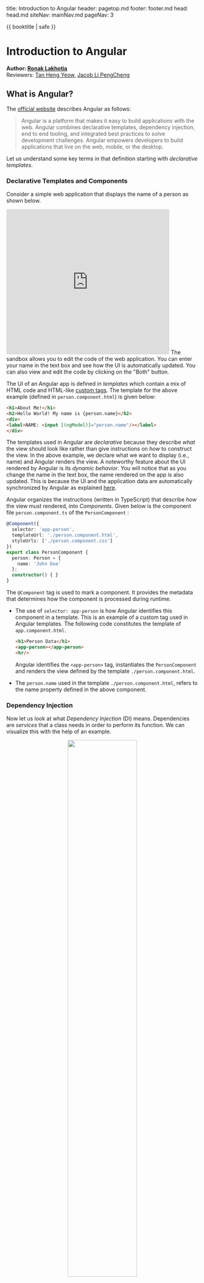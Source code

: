 <frontmatter>
  title: Introduction to Angular
  header: pagetop.md
  footer: footer.md
  head: head.md
  siteNav: mainNav.md
  pageNav: 3
</frontmatter>

<div class="website-content">

{{ booktitle | safe }}

# Introduction to Angular

**Author: [Ronak Lakhotia](https://github.com/RonakLakhotia)**                                                              
Reviewers: [Tan Heng Yeow](https://github.com/tanhengyeow), [Jacob Li PengCheng](https://github.com/jacoblipech)

## What is Angular?

The [official website](https://angular.io/docs) describes Angular as follows:

>Angular is a platform that makes it easy to build applications with the web. Angular combines declarative templates, dependency injection, end to end tooling, and integrated best practices to solve development challenges. Angular empowers developers to build applications that live on the web, mobile, or the desktop.

Let us understand some key terms in that definition starting with _declarative templates_.

### Declarative Templates and Components

Consider a simple web application that displays the name of a person as shown below.

<iframe src="https://stackblitz.com/edit/angular-3qy4j2?embed=1&file=src/app/app.component.ts&view=preview" style="width:85%; height:380px; border:0; border-radius: 4px; overflow:hidden;" sandbox="allow-modals allow-forms allow-popups allow-scripts allow-same-origin"></iframe> 

<box type="info">
    The sandbox allows you to edit the code of the web application. You can enter your name in the text box and see how the UI is automatically updated. You can also view and edit the code by clicking on the "Both" button. 
</box>

The UI of an Angular app is defined in _templates_ which contain a mix of HTML code and HTML-like [custom tags](https://angular.io/guide/elements). The template for the above example (defined in `person.component.html`) is given below:

``` html
<h1>About Me!</h1>
<h2>Hello World! My name is {person.name}</h2>
<div>
<label>NAME: <input [(ngModel)]="person.name"/></label>
</div>
```
  
The templates used in Angular are _declarative_ because they describe _what_ the view should look like rather than give instructions on _how_ to construct the view. In the above example, we declare what we want to display (i.e., name) and Angular renders the view. A noteworthy feature about the UI rendered by Angular is its _dynamic behavior_.
You will notice that as you change the name in the text box, the name rendered on the app is also updated. This is because the UI and the application data are automatically synchronized by Angular as explained [here](https://angular.io/guide/template-syntax#binding-syntax-an-overview).

Angular organizes the instructions (written in TypeScript) that describe _how_ the view must rendered, into _Components_. Given below is the component file `person.component.ts` of the `PersonComponent` :  

```typescript
@Component({
  selector: 'app-person',
  templateUrl: './person.component.html',
  styleUrls: ['./person.component.css']
})
export class PersonComponent {
  person: Person = {
    name: 'John Doe'
  };
  constructor() { }
}
```

The `@Component` tag is used to mark a component. It provides the metadata that determines how the component is processed during runtime.

* The use of `selector: app-person` is how Angular identifies this component in a template. This is an example of a custom tag used in Angular templates. The following code constitutes the template of `app.component.html`.

    ```html
    <h1>Person Data</h1>
    <app-person></app-person>
    <hr/>
    ```

    Angular identifies the `<app-person>` tag, instantiates the `PersonComponent` and renders the view defined by the template `./person.component.html`.

* The `person.name` used in the template `./person.component.html`, refers to the name property defined in the above component.

### Dependency Injection

Now let us look at what _Dependency Injection_ (DI) means. Dependencies are _services_ that a class needs in order to perform its function. We can visualize this with the help of an example.

<center>
<img src="dependency.png" width="60%">

_Figure 1. What is a dependency?_ (source: [freecodecamp](https://medium.freecodecamp.org/a-quick-intro-to-dependency-injection-what-it-is-and-when-to-use-it-7578c84fa88f))
</center>

Dependency injection is a way of providing a class with the required services. Given below is an injectable service class.
 
```typescript
import { Injectable } from '@angular/core';
import { PERSONS } from './mock-persons';
@Injectable({
  providedIn: 'root',
})
export class PersonService {
  getPersons() { return PERSONS; }
}
```

The `PersonComponent` declared previously, can make use of this `PersonService` by injecting the dependency in its constructor as a parameter.

```
constructor(personService: PersonService) {
 this.persons = personService.getPersons();
}
```

In the above example, we write the `getPersons` method only once in the service class and we can access this method from any component by injecting the service in the constructor.
This way of using DI increases the efficiency and modularity (as per the [Angular official website](https://angular.io/guide/dependency-injection)).

Declarative Templates and Dependency Injection are only a couple of noteworthy features of Angular. A more comprehensive [list](https://angular.io/features) is available on the official website. 
 
## Why Angular?

Now that we know what Angular is, let us look at some benefits it has to offer.

### Benefit 1: Angular Provides Good Tooling Services

Angular provides developers with tools that enforce "best practices". Let us look at some of these tools.

* **TypeScript** - Angular applications are built using the TypeScript language, a superset of JavaScript.
TypeScript provides <tooltip content="Static typing involves type checking during compile-time as opposed to run-time. Types are associated with variables not values.">static typing</tooltip>.
This helps the compiler show warnings about any potential errors in the code, before the app runs. Consider the following example: 

    ```typescript
    function add(x : number, y : number) : number {
        return x + y;
    }
    add('a', 'b'); // compiler flags an error
    ```
    In the code above, parameters `x` and `y` are declared to have the type `number`. Thus, the compiler shows an error when the function is called with strings as inputs to the function.
    
    Another advantage of TypeScript is _Type Inference_ - TypeScript makes typing a bit easier and less explicit by the usage of type inference. Let us see how.
    
    ```typescript
    let a = "some text";
    let b = 123;
    a = b; // Compiler Error: Type 'number' is not assignable to type 'string'
    ```    
    
    In the above code snippet, we are not explicitly defining `a: string` with a type annotation. TypeScript infers the type of the variable based on the value assigned to the variable. The value of `a` is a string and hence the type of `a` is inferred as `string`.
    Similarly, the type of `b` is inferred as `number`. Therefore, while inferring types, the compiler flags an error saying a `number` type cannot be assigned to a `string` type.
    
    You can read this [article](https://medium.com/tech-tajawal/typescript-why-should-one-use-it-a539faa92010) to learn more about the features that TypeScript has to offer.
    
* **Angular CLI** - Angular CLI stands for Angular Command Line Interface. It is a command line tool for managing Angular apps. 
    With the CLI you can perform the following commands to ease the development process.
     - Generate a new Angular application with - `ng new`
     - Generate Angular files - `ng generate`
     - Build your application for deployment - `ng build`
     
    You can refer to the [official documentation](https://cli.angular.io/) for a complete list of the CLI commands.
    
    The Angular CLI also helps developers follow good development practices. For example, 
    The Angular CLI has out-of-the-box integration with <tooltip content="Codelyzer is an open source tool that checks whether the pre-defined coding guidelines have been followed">**Codelyzer**</tooltip>.
    Codelyzer lints your code against the [official Angular style guide](https://angular.io/guide/styleguide). With Angular CLI, you can simply run the command `ng lint` to get an analysis of whether your code follows the "best practices".
        

This [article](https://medium.freecodecamp.org/best-practices-for-a-clean-and-performant-angular-application-288e7b39eb6f) provides a comprehensive list of best tooling services offered by Angular.
 
### Benefit 2: Angular Allows Cross-Platform Development

Using the modern versions of Angular, developers can build applications that live on the web, mobile, or the desktop.

* **Progressive Web Apps** - PWAs are web-based applications that contain most of the benefits of a typical mobile app. The [official documentation](https://developers.google.com/web/progressive-web-apps/) written by Google describes PWAs to be reliable, fast and engaging. With Angular you can develop PWAs and provide an immersive user experience.
This [article](https://medium.com/@nsmirnova/creating-pwa-with-angular-5-e36ea2378b5d) is a good place to learn the basics of building PWAs using Angular.

* **Native Apps** - Angular can be used to build <tooltip content="a smartphone application that is coded in a specific programming language, such as Swift for iOS or Java for Android operating systems">native mobile applications</tooltip>. There are many frameworks such as [NativeScript](https://www.nativescript.org/) and [Ionic](https://ionicframework.com/)
that can be integrated with Angular for mobile application development. As per the [official Ionic website](https://ionicframework.com/docs/intro), it is easy to integrate Ionic with the Angular.

* **Desktop Apps** - With Angular you can create desktop applications across Mac, Windows and Linux systems. In order for your application to be compatible with the different Operating Systems, you can use the <tooltip content="Electron is a framework that provides a set of APIs to interact with the Windows, OS X, and Linux operating systems. It makes cross-platform development easier.">[Electron](https://electronjs.org/)</tooltip> framework.
You can integrate the Electron framework in your project using the Angular CLI and start building your application.
This [article](https://medium.com/@yannmjl/how-to-build-native-cross-platform-desktop-apps-with-angular-electron-bd1d6e3919b2) is a good introduction to building desktop apps with Angular and Electron.

### Benefit 3: Angular Provides Two-way Data Binding

Web apps have two main components, a _View_ and a _Model_. The View component is responsible for displaying data (i.e., the part users see). The Model is concerned with the logic implementation of the application. It updates and retrieves the data to and from the database.
_Data binding_ refers to the exchange of data between the View and Model components. There are two types of data binding as shown below.

<center>
<img src="data.jpg" width="50%">

_Figure 2. Types of data binding_ (source: [source](https://osmangoni.info/posts/one-way-and-two-way-data-binding/))
</center>

Some frameworks like [React](https://reactjs.org/docs/thinking-in-react.html) provide one-way data binding i.e., when there is a change to the Model, the View updates automatically.
However, if the app allows users to change data through the view (e.g., entering your name in the textbox), the developer has to write code to propagate that change to the Model.

In contrast, Angular provides data binding in both ways. That means even changes to the View can be propagated to the Model automatically, without writing extra code for that.

This [article](https://medium.com/@preethi.s/angular-custom-two-way-data-binding-3e618309d6c7) on Medium provides a good introduction to two-way data binding in Angular.

### Disadvantages of Angular

Like any other framework/library, Angular has its share of disadvantages.

1. **Steep Learning Curve** - Angular requires you to learn many concepts, such as _directives_, modules, components, services and many more. 
The large number of new concepts can be confusing to newcomers. Additionally, Angular requires you to learn a new language, TypeScript.

2. **Opinionated Framework** - Angular is opinionated about how you structure your code. This means that Angular provides you defaults for building applications. For instance, there are in-built services to perform data fetching, state management and much more. It is also opinionated about the development language as it requires you to use TypeScript.<br/>
In contrast, React allows you to integrate any third party services in your application.
    
### Comparison with other popular frontend frameworks

[React]("https://reactjs.org/") and [Vue]("https://vuejs.org/") are two popular alternatives to Angular.

React is a popular Javascript library, open sourced by Facebook. The ease of learning React is a key advantage over Angular.
It also provides more flexibility as it allows integration of third party libraries.

Vue, another open-source JavaScript framework, offers some advantages over Angular, like increased flexibility, simple structure and ease of integration. This makes it easier to learn Vue as compared to Angular or React.

Below are a few resources that give a brief comparison between these popular frontend frameworks.

1. [React vs Angular vs Vue](https://medium.com/@TechMagic/reactjs-vs-angular5-vs-vue-js-what-to-choose-in-2018-b91e028fa91d) - A brief comparison between the three most popular frontend tools.
2. [Why use Vue](https://medium.com/@brainmobi/advantages-of-using-vue-js-for-your-web-applications-7e460cadfffc) - Advantages of using Vue.
3. [Angular vs React](https://programmingwithmosh.com/react/react-vs-angular/) - A comprehensive comparison between React and Angular.

## How to get started with Angular?

Given below are a few steps that will help you ease into the Angular environment:

1. [Different versions of Angular](https://www.simplilearn.com/angularjs-vs-angular-2-vs-angular-4-differences-article) - Before you start learning Angular, you must have a clear idea of its different versions.

2. [Start learning TypeScript](https://www.typescriptlang.org/docs/home.html) - Development in Angular relies heavily on TypeScript. You can start learning the basics of the new language from its official website.

3. [The official Angular website](https://angular.io/guide/quickstart) - offers a good tutorial to get started. It shows you how to build and run a simple "Hello World" application in Angular.

4. [Build your first Angular app](https://scrimba.com/g/gyourfirstangularapp) - You are recommended to complete this course taught by an Angular expert. It teaches you the important concepts of Angular in the form of interactive tutorials.

5. [StackOverflow Questions on Angular](https://stackoverflow.com/questions/tagged/angular?sort=votes&pageSize=50) - You can also refer to this list of top voted questions on Angular if you need help while developing your own Angular application.
